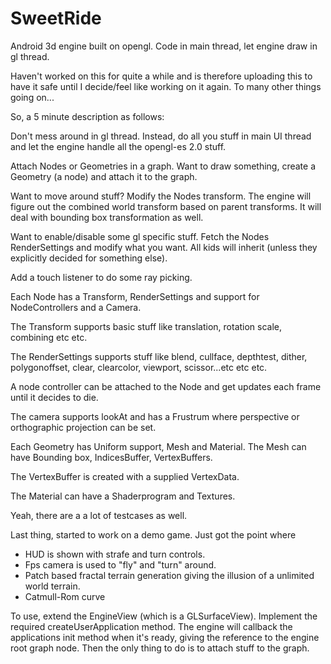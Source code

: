 # SweetRide
Android 3d engine built on opengl. Code in main thread, let engine draw in gl thread.

Haven't worked on this for quite a while and is therefore uploading this to have it safe until I decide/feel like
working on it again. To many other things going on...

So, a 5 minute description as follows:

Don't mess around in gl thread. Instead, do all you stuff in main UI thread and let the engine handle all the 
opengl-es 2.0 stuff.

Attach Nodes or Geometries in a graph. Want to draw something, create a Geometry (a node) and attach it
to the graph.

Want to move around stuff? Modify the Nodes transform. The engine will figure out the combined world transform 
based on parent transforms. It will deal with bounding box transformation as well.

Want to enable/disable some gl specific stuff. Fetch the Nodes RenderSettings and modify what you want. All kids
will inherit (unless they explicitly decided for something else).

Add a touch listener to do some ray picking.

Each Node has a Transform, RenderSettings and support for NodeControllers and a Camera.

The Transform supports basic stuff like translation, rotation scale, combining etc etc.

The RenderSettings supports stuff like blend, cullface, depthtest, dither, polygonoffset, clear, clearcolor, 
viewport, scissor...etc etc etc.

A node controller can be attached to the Node and get updates each frame until it decides to die.

The camera supports lookAt and has a Frustrum where perspective or orthographic projection can be set.

Each Geometry has Uniform support, Mesh and Material. The Mesh can have Bounding box, IndicesBuffer, VertexBuffers. 

The VertexBuffer is created with a supplied VertexData.

The Material can have a Shaderprogram and Textures.

Yeah, there are a a lot of testcases as well.

Last thing, started to work on a demo game. Just got the point where 
* HUD is shown with strafe and turn controls.
* Fps camera is used to "fly" and "turn" around.
* Patch based fractal terrain generation giving the illusion of a unlimited world terrain.
* Catmull-Rom curve

To use, extend the EngineView (which is a GLSurfaceView). Implement the required createUserApplication method. The
engine will callback the applications init method when it's ready, giving the reference to the engine root graph 
node. Then the only thing to do is to attach stuff to the graph.
